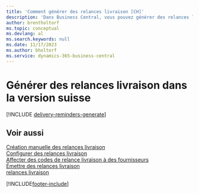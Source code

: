 ```yaml
---
title: 'Comment générer des relances livraison [CH]'
description: 'Dans Business Central, vous pouvez générer des relances livraison pour toutes les livraisons échues, ou vous pouvez créer une relance livraison unique manuellement.'
author: brentholtorf
ms.topic: conceptual
ms.devlang: al
ms.search.keywords: null
ms.date: 11/17/2023
ms.author: bholtorf
ms.service: dynamics-365-business-central
---
```

# <a name="generate-delivery-reminders-in-the-swiss-version"></a>Générer des relances livraison dans la version suisse

[!INCLUDE [delivery-reminders-generate](../includes/ATCHDE/delivery-reminders-generate.md)]

## <a name="see-also"></a>Voir aussi

[Création manuelle des relances livraison](how-to-create-delivery-reminders-manually.md)  
[Configurer des relances livraison](how-to-set-up-delivery-reminders.md)  
[Affecter des codes de relance livraison à des fournisseurs](how-to-assign-delivery-reminder-codes-to-vendors.md)  
[Émettre des relances livraison](how-to-issue-delivery-reminders.md)  
[relances livraison](delivery-reminders.md)  


[!INCLUDE[footer-include](../../includes/footer-banner.md)]
